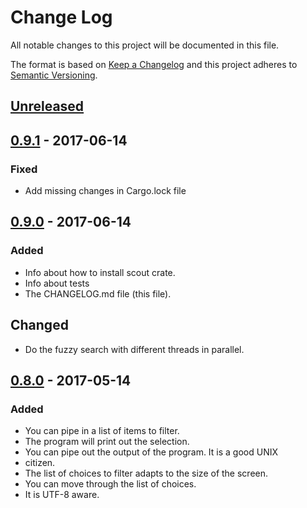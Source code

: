 # Change Log
All notable changes to this project will be documented in this file.

The format is based on [Keep a Changelog](http://keepachangelog.com/)
and this project adheres to [Semantic Versioning](http://semver.org/).

## [Unreleased]

## [0.9.1] - 2017-06-14
### Fixed
- Add missing changes in Cargo.lock file

## [0.9.0] - 2017-06-14
### Added
- Info about how to install scout crate.
- Info about tests
- The CHANGELOG.md file (this file).

## Changed
- Do the fuzzy search with different threads in parallel. 

## [0.8.0] - 2017-05-14
### Added
- You can pipe in a list of items to filter.
- The program will print out the selection.
- You can pipe out the output of the program. It is a good UNIX
- citizen.
- The list of choices to filter adapts to the size of the screen.
- You can move through the list of choices.
- It is UTF-8 aware.

[Unreleased]: https://github.com/jhbabon/scout/compare/v0.9.1...HEAD
[0.9.1]: https://github.com/jhbabon/scout/compare/v0.9.0...v0.9.1
[0.9.0]: https://github.com/jhbabon/scout/compare/v0.8.0...v0.9.0
[0.8.0]: https://github.com/jhbabon/scout/tree/v0.8.0

